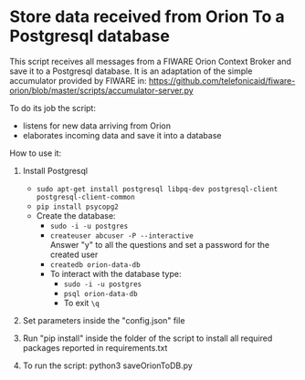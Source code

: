 # Store data received from Orion To a Postgresql database

This script receives all messages from a FIWARE Orion Context Broker and save it to a Postgresql database.
It is an adaptation of the simple accumulator provided by FIWARE in:
https://github.com/telefonicaid/fiware-orion/blob/master/scripts/accumulator-server.py

To do its job the script:
* listens for new data arriving from Orion
* elaborates incoming data and save it into a database

How to use it:
1. Install Postgresql
   * `sudo apt-get install postgresql libpq-dev postgresql-client postgresql-client-common`
   * `pip install psycopg2`
   * Create the database:
      * `sudo -i -u postgres`
      * `createuser abcuser -P --interactive`  
         Answer "y" to all the questions and set a password for the created user
      * `createdb orion-data-db`
      * To interact with the database type:  
         * `sudo -i -u postgres`
         * `psql orion-data-db`
         * To exit `\q`
         
2. Set parameters inside the "config.json" file
3. Run "pip install" inside the folder of the script to install all required packages reported in requirements.txt
4. To run the script:
    python3 saveOrionToDB.py